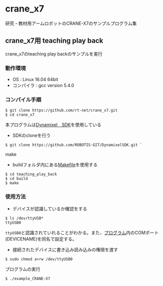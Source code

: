 # crane_x7
研究・教材用アームロボットのCRANE-X7のサンプルプログラム集

## crane_x7用 teaching play back
crane_x7のteaching play backのサンプルを実行
### 動作環境
 * OS : Linux 16.04 64bit
 * コンパイラ : gcc version 5.4.0
 
### コンパイル手順 
   ```
   $ git clone https://github.com/rt-net/crane_x7.git 
   $ cd crane_x7  
   ```
   本プログラムは[Dynamixel　SDK](https://github.com/ROBOTIS-GIT/DynamixelSDK)を使用している  
   * SDKのcloneを行う  
   ``` 
   $ git clone https://github.com/ROBOTIS-GIT/DynamixelSDK.git `  
   ```
   make
   * buildフォルダ内にある[Makefile](./teaching_play_back/build/Makefile)を使用する
   ```
   $ cd teaching_play_back  
   $ cd build 
   $ make
   ```

### 使用方法
   * デバイスが認識しているか確認をする
   ```
   $ ls /dev/ttyUSB*  
   ttyUSB0
   ```
   `ttyUSB0`と認識されていれることがわかる。また、[プログラム](./teaching_play_back/example_CRANE-X7.cpp)内のCOMポート(DEVICENAME)を同名で設定する。
   * 接続されたデバイスに書き込み読み込みの権限を渡す
   ```
   $ sudo chmod a+rw /dev/ttyUSB0 
   ```
   プログラムの実行
   ```
   $ ./example_CRANE-X7 
   ```
